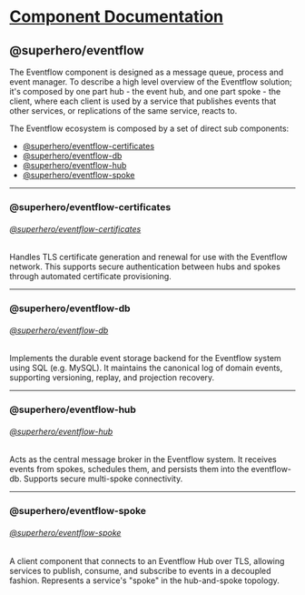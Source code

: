 
# [Component Documentation](/5.components.md)

## @superhero/eventflow

The Eventflow component is designed as a message queue, process and event manager. To describe a high level overview of the Eventflow solution; it's composed by one part hub - the event hub, and one part spoke - the client, where each client is used by a service that publishes events that other services, or replications of the same service, reacts to.

The Eventflow ecosystem is composed by a set of direct sub components:

- [@superhero/eventflow-certificates](#superhero-eventflow-certificates)
- [@superhero/eventflow-db](#superhero-eventflow-db)
- [@superhero/eventflow-hub](#superhero-eventflow-hub)
- [@superhero/eventflow-spoke](#superhero-eventflow-spoke)

---

### @superhero/eventflow-certificates

###### [@superhero/eventflow-certificates](https://github.com/superhero/eventflow-certificates)

Handles TLS certificate generation and renewal for use with the Eventflow network. This supports secure authentication between hubs and spokes through automated certificate provisioning.

---

### @superhero/eventflow-db

###### [@superhero/eventflow-db](https://github.com/superhero/eventflow-db)

Implements the durable event storage backend for the Eventflow system using SQL (e.g. MySQL). It maintains the canonical log of domain events, supporting versioning, replay, and projection recovery.

---

### @superhero/eventflow-hub

###### [@superhero/eventflow-hub](https://github.com/superhero/eventflow-hub)

Acts as the central message broker in the Eventflow system. It receives events from spokes, schedules them, and persists them into the eventflow-db. Supports secure multi-spoke connectivity.

---

### @superhero/eventflow-spoke

###### [@superhero/eventflow-spoke](https://github.com/superhero/eventflow-spoke)

A client component that connects to an Eventflow Hub over TLS, allowing services to publish, consume, and subscribe to events in a decoupled fashion. Represents a service's "spoke" in the hub-and-spoke topology.
